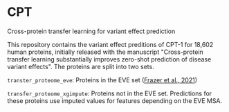 # CPT
Cross-protein transfer learning for variant effect prediction

This repository contains the variant effect preditions of CPT-1 for 18,602 human proteins, initially released with the manuscript "Cross-protein transfer learning substantially improves zero-shot prediction of disease variant effects". The proteins are split into two sets.

`transter_proteome_eve`: Proteins in the EVE set ([Frazer et al., 2021](https://www.nature.com/articles/s41586-021-04043-8))

`transfer_proteome_xgimpute`: Proteins not in the EVE set. Predictions for these proteins use imputed values for features depending on the EVE MSA.

